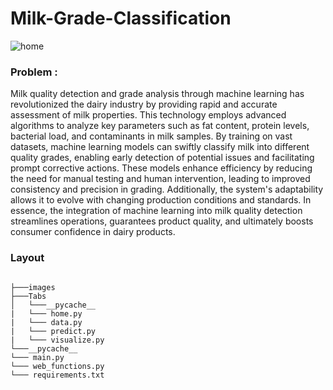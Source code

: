 # Milk-Grade-Classification

![home](https://github.com/MainakRepositor/Milk-Grade/assets/64016811/984bf109-1ec9-4bdd-8fea-0f4b42702d98)

### Problem : 

Milk quality detection and grade analysis through machine learning has revolutionized the dairy industry by providing rapid and accurate assessment of milk properties. This technology employs advanced algorithms to analyze key parameters such as fat content, protein levels, bacterial load, and contaminants in milk samples. By training on vast datasets, machine learning models can swiftly classify milk into different quality grades, enabling early detection of potential issues and facilitating prompt corrective actions. These models enhance efficiency by reducing the need for manual testing and human intervention, leading to improved consistency and precision in grading. Additionally, the system's adaptability allows it to evolve with changing production conditions and standards. In essence, the integration of machine learning into milk quality detection streamlines operations, guarantees product quality, and ultimately boosts consumer confidence in dairy products.

### Layout

```

├───images
├───Tabs
│   └───__pycache__
|   └─── home.py
|   └─── data.py
|   └─── predict.py
|   └─── visualize.py
└───__pycache__
└─── main.py
└─── web_functions.py
└─── requirements.txt

```


